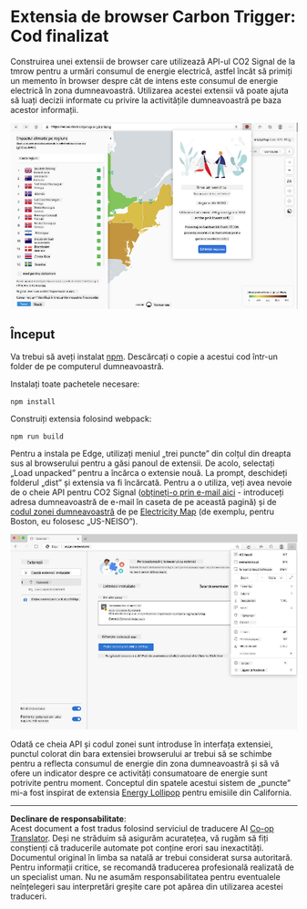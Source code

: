 <!--
CO_OP_TRANSLATOR_METADATA:
{
  "original_hash": "dd58ae1b7707034f055718c1b68bc8de",
  "translation_date": "2025-08-28T07:47:40+00:00",
  "source_file": "5-browser-extension/solution/translation/README.hi.md",
  "language_code": "ro"
}
-->
# Extensia de browser Carbon Trigger: Cod finalizat

Construirea unei extensii de browser care utilizează API-ul CO2 Signal de la tmrow pentru a urmări consumul de energie electrică, astfel încât să primiți un memento în browser despre cât de intens este consumul de energie electrică în zona dumneavoastră. Utilizarea acestei extensii vă poate ajuta să luați decizii informate cu privire la activitățile dumneavoastră pe baza acestor informații.

![Captură de ecran a extensiei](../../../../../translated_images/extension-screenshot.0e7f5bfa110e92e3875e1bc9405edd45a3d2e02963e48900adb91926a62a5807.ro.png)

## Început

Va trebui să aveți instalat [npm](https://npmjs.com). Descărcați o copie a acestui cod într-un folder de pe computerul dumneavoastră.

Instalați toate pachetele necesare:

```
npm install
```

Construiți extensia folosind webpack:

```
npm run build
```

Pentru a instala pe Edge, utilizați meniul „trei puncte” din colțul din dreapta sus al browserului pentru a găsi panoul de extensii. De acolo, selectați „Load unpacked” pentru a încărca o extensie nouă. La prompt, deschideți folderul „dist” și extensia va fi încărcată. Pentru a o utiliza, veți avea nevoie de o cheie API pentru CO2 Signal ([obțineți-o prin e-mail aici](https://www.co2signal.com/) - introduceți adresa dumneavoastră de e-mail în caseta de pe această pagină) și de [codul zonei dumneavoastră](http://api.electricitymap.org/v3/zones) de pe [Electricity Map](https://www.electricitymap.org/map) (de exemplu, pentru Boston, eu folosesc „US-NEISO”).

![instalare](../../../../../translated_images/install-on-edge.78634f02842c48283726c531998679a6f03a45556b2ee99d8ff231fe41446324.ro.png)

Odată ce cheia API și codul zonei sunt introduse în interfața extensiei, punctul colorat din bara extensiei browserului ar trebui să se schimbe pentru a reflecta consumul de energie din zona dumneavoastră și să vă ofere un indicator despre ce activități consumatoare de energie sunt potrivite pentru moment. Conceptul din spatele acestui sistem de „puncte” mi-a fost inspirat de extensia [Energy Lollipop](https://energylollipop.com/) pentru emisiile din California.

---

**Declinare de responsabilitate**:  
Acest document a fost tradus folosind serviciul de traducere AI [Co-op Translator](https://github.com/Azure/co-op-translator). Deși ne străduim să asigurăm acuratețea, vă rugăm să fiți conștienți că traducerile automate pot conține erori sau inexactități. Documentul original în limba sa natală ar trebui considerat sursa autoritară. Pentru informații critice, se recomandă traducerea profesională realizată de un specialist uman. Nu ne asumăm responsabilitatea pentru eventualele neînțelegeri sau interpretări greșite care pot apărea din utilizarea acestei traduceri.